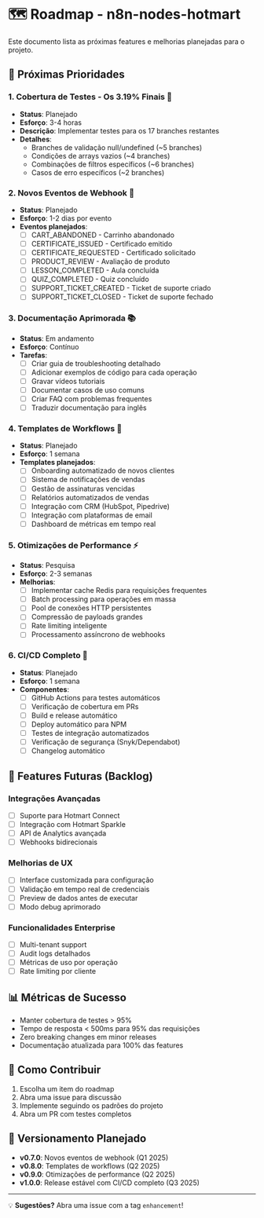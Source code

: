 # 🗺️ Roadmap - n8n-nodes-hotmart

Este documento lista as próximas features e melhorias planejadas para o projeto.

## 🎯 Próximas Prioridades

### 1. **Cobertura de Testes - Os 3.19% Finais** 🧪
- **Status**: Planejado
- **Esforço**: 3-4 horas
- **Descrição**: Implementar testes para os 17 branches restantes
- **Detalhes**:
  - Branches de validação null/undefined (~5 branches)
  - Condições de arrays vazios (~4 branches)
  - Combinações de filtros específicos (~6 branches)
  - Casos de erro específicos (~2 branches)

### 2. **Novos Eventos de Webhook** 📡
- **Status**: Planejado
- **Esforço**: 1-2 dias por evento
- **Eventos planejados**:
  - [ ] CART_ABANDONED - Carrinho abandonado
  - [ ] CERTIFICATE_ISSUED - Certificado emitido
  - [ ] CERTIFICATE_REQUESTED - Certificado solicitado
  - [ ] PRODUCT_REVIEW - Avaliação de produto
  - [ ] LESSON_COMPLETED - Aula concluída
  - [ ] QUIZ_COMPLETED - Quiz concluído
  - [ ] SUPPORT_TICKET_CREATED - Ticket de suporte criado
  - [ ] SUPPORT_TICKET_CLOSED - Ticket de suporte fechado

### 3. **Documentação Aprimorada** 📚
- **Status**: Em andamento
- **Esforço**: Contínuo
- **Tarefas**:
  - [ ] Criar guia de troubleshooting detalhado
  - [ ] Adicionar exemplos de código para cada operação
  - [ ] Gravar vídeos tutoriais
  - [ ] Documentar casos de uso comuns
  - [ ] Criar FAQ com problemas frequentes
  - [ ] Traduzir documentação para inglês

### 4. **Templates de Workflows** 🔧
- **Status**: Planejado
- **Esforço**: 1 semana
- **Templates planejados**:
  - [ ] Onboarding automatizado de novos clientes
  - [ ] Sistema de notificações de vendas
  - [ ] Gestão de assinaturas vencidas
  - [ ] Relatórios automatizados de vendas
  - [ ] Integração com CRM (HubSpot, Pipedrive)
  - [ ] Integração com plataformas de email
  - [ ] Dashboard de métricas em tempo real

### 5. **Otimizações de Performance** ⚡
- **Status**: Pesquisa
- **Esforço**: 2-3 semanas
- **Melhorias**:
  - [ ] Implementar cache Redis para requisições frequentes
  - [ ] Batch processing para operações em massa
  - [ ] Pool de conexões HTTP persistentes
  - [ ] Compressão de payloads grandes
  - [ ] Rate limiting inteligente
  - [ ] Processamento assíncrono de webhooks

### 6. **CI/CD Completo** 🔄
- **Status**: Planejado
- **Esforço**: 1 semana
- **Componentes**:
  - [ ] GitHub Actions para testes automáticos
  - [ ] Verificação de cobertura em PRs
  - [ ] Build e release automático
  - [ ] Deploy automático para NPM
  - [ ] Testes de integração automatizados
  - [ ] Verificação de segurança (Snyk/Dependabot)
  - [ ] Changelog automático

## 🚀 Features Futuras (Backlog)

### Integrações Avançadas
- [ ] Suporte para Hotmart Connect
- [ ] Integração com Hotmart Sparkle
- [ ] API de Analytics avançada
- [ ] Webhooks bidirecionais

### Melhorias de UX
- [ ] Interface customizada para configuração
- [ ] Validação em tempo real de credenciais
- [ ] Preview de dados antes de executar
- [ ] Modo debug aprimorado

### Funcionalidades Enterprise
- [ ] Multi-tenant support
- [ ] Audit logs detalhados
- [ ] Métricas de uso por operação
- [ ] Rate limiting por cliente

## 📊 Métricas de Sucesso

- Manter cobertura de testes > 95%
- Tempo de resposta < 500ms para 95% das requisições
- Zero breaking changes em minor releases
- Documentação atualizada para 100% das features

## 🤝 Como Contribuir

1. Escolha um item do roadmap
2. Abra uma issue para discussão
3. Implemente seguindo os padrões do projeto
4. Abra um PR com testes completos

## 📅 Versionamento Planejado

- **v0.7.0**: Novos eventos de webhook (Q1 2025)
- **v0.8.0**: Templates de workflows (Q2 2025)
- **v0.9.0**: Otimizações de performance (Q2 2025)
- **v1.0.0**: Release estável com CI/CD completo (Q3 2025)

---

💡 **Sugestões?** Abra uma issue com a tag `enhancement`!